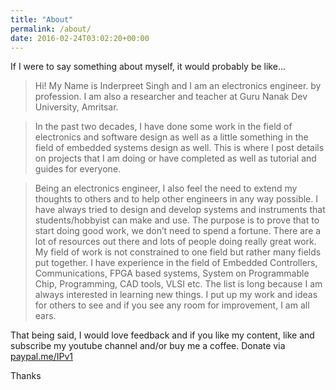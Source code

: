 ```yaml
---
title: "About"
permalink: /about/
date: 2016-02-24T03:02:20+00:00
---
```


If I were to say something about myself, it would probably be like...
> Hi! My Name is Inderpreet Singh and I am an electronics engineer. by profession. I am also a researcher and teacher at Guru Nanak Dev University, Amritsar.

> In the past two decades, I have done some work in the field of electronics and software design as well as a little something in the field of embedded systems design as well. This is where I post details on projects that I am doing or have completed as well as tutorial and guides for everyone.

> Being an electronics engineer, I also feel the need to extend my thoughts to others and to help other engineers in any way possible. I have always tried to design and develop systems and instruments that students/hobbyist can make and use. The purpose is to prove that to start doing good work, we don’t need to spend a fortune. There are a lot of resources out there and lots of people doing really great work. My field of work is not constrained to one field but rather many fields put together. I have experience in the field of Embedded Controllers, Communications, FPGA based systems, System on Programmable Chip, Programming, CAD tools, VLSI etc. The list is long because I am always interested in learning new things. I put up my work and ideas for others to see and if you see any room for improvement, I am all ears.

That being said, I would love feedback and if you like my content, like and subscribe my youtube channel and/or buy me a coffee. Donate via [paypal.me/IPv1](https://paypal.me/IPv1)

Thanks